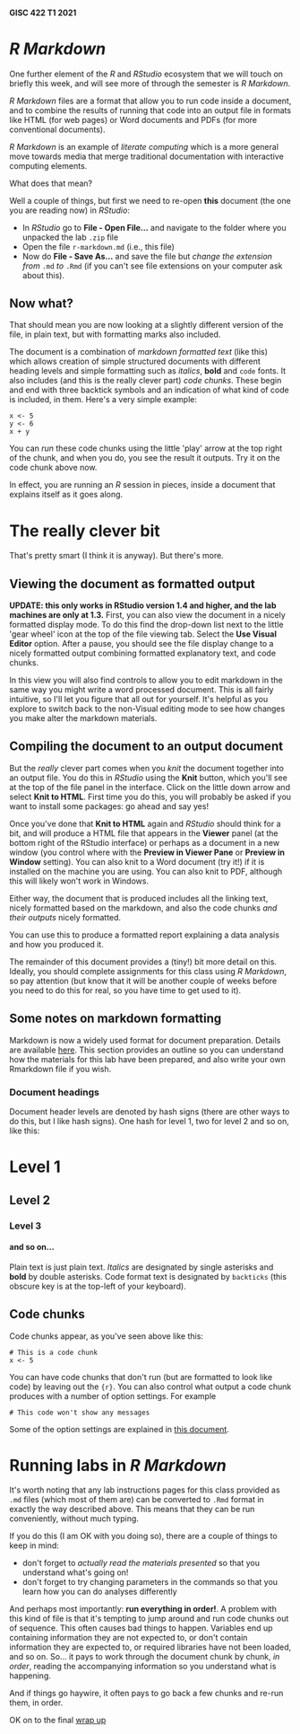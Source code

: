 #### GISC 422 T1 2021
# _R Markdown_
One further element of the _R_ and _RStudio_ ecosystem that we will touch on briefly this week, and will see more of through the semester is _R Markdown_.

_R Markdown_ files are a format that allow you to run code inside a document, and to combine the results of running that code into an output file in formats like HTML (for web pages) or Word documents and PDFs (for more conventional documents).

_R Markdown_ is an example of *literate computing* which is a more general move towards media that merge traditional documentation with interactive computing elements.

What does that mean?

Well a couple of things, but first we need to re-open **this** document (the one you are reading now) in _RStudio_:

+ In _RStudio_ go to **File - Open File...** and navigate to the folder where you unpacked the lab `.zip` file
+ Open the file `r-markdown.md` (i.e., this file)
+ Now do **File - Save As...** and save the file but _change the extension from_ `.md` _to_ `.Rmd` (if you can't see file extensions on your computer ask about this).

## Now what?
That should mean you are now looking at a slightly different version of the file, in plain text, but with formatting marks also included.

The document is a combination of *markdown formatted text* (like this) which allows creation of simple structured documents with different heading levels and simple formatting such as *italics*, **bold** and `code` fonts. It also includes (and this is the really clever part) *code chunks*. These begin and end with three backtick symbols and an indication of what kind of code is included, in them. Here's a very simple example:

```{r}
x <- 5
y <- 6
x + y
```

You can *run* these code chunks using the little 'play' arrow at the top right of the chunk, and when you do, you see the result it outputs. Try it on the code chunk above now.

In effect, you are running an *R* session in pieces, inside a document that explains itself as it goes along.

# The really clever bit
That's pretty smart (I think it is anyway). But there's more.

## Viewing the document as formatted output
**UPDATE: this only works in RStudio version 1.4 and higher, and the lab machines are only at 1.3.** First, you can also view the document in a nicely formatted display mode. To do this find the drop-down list next to the little 'gear wheel' icon at the top of the file viewing tab. Select the **Use Visual Editor** option. After a pause, you should see the file display change to a nicely formatted output combining formatted explanatory text, and code chunks.

In this view you will also find controls to allow you to edit markdown in the same way you might write a word processed document. This is all fairly intuitive, so I'll let you figure that all out for yourself. It's helpful as you explore to switch back to the non-Visual editing mode to see how changes you make alter the markdown materials.

## Compiling the document to an output document
But the _really_ clever part comes when you *knit* the document together into an output file. You do this in *RStudio* using the **Knit** button, which you'll see at the top of the file panel in the interface. Click on the little down arrow and select **Knit to HTML**. First time you do this, you will probably be asked if you want to install some packages: go ahead and say yes!

Once you've done that **Knit to HTML** again and *RStudio* should think for a bit, and will produce a HTML file that appears in the **Viewer** panel (at the bottom right of the RStudio interface) or perhaps as a document in a new window (you control where with the **Preview in Viewer Pane** or **Preview in Window** setting). You can also knit to a Word document (try it!) if it is installed on the machine you are using. You can also knit to PDF, although this will likely won't work in Windows.

Either way, the document that is produced includes all the linking text, nicely formatted based on the markdown, and also the code chunks *and their outputs* nicely formatted.

You can use this to produce a formatted report explaining a data analysis and how you produced it.

The remainder of this document provides a (tiny!) bit more detail on this. Ideally, you should complete assignments for this class using _R Markdown_, so pay attention (but know that it will be another couple of weeks before you need to do this for real, so you have time to get used to it).

## Some notes on markdown formatting
Markdown is now a widely used format for document preparation. Details are available [here](https://daringfireball.net/projects/markdown/syntax). This section provides an outline so you can understand how the materials for this lab have been prepared, and also write your own Rmarkdown file if you wish.

### Document headings
Document header levels are denoted by hash signs (there are other ways to do this, but I like hash signs). One hash for level 1, two for level 2 and so on, like this:

# Level 1
## Level 2
### Level 3
#### and so on...

Plain text is just plain text. *Italics* are designated by single asterisks and **bold** by double asterisks. Code format text is designated by `backticks` (this obscure key is at the top-left of your keyboard).

## Code chunks
Code chunks appear, as you've seen above like this:

```{r}
# This is a code chunk
x <- 5
```

You can have code chunks that don't run (but are formatted to look like code) by leaving out the `{r}`. You can also control what output a code chunk produces with a number of option settings. For example

```{r message = FALSE}
# This code won't show any messages
```

Some of the option settings are explained in [this document](https://rmarkdown.rstudio.com/lesson-3.html).

# Running labs in _R Markdown_
It's worth noting that any lab instructions pages for this class provided as `.md` files (which most of them are) can be converted to `.Rmd` format in exactly the way described above. This means that they can be run conveniently, without much typing.

If you do this (I am OK with you doing so), there are a couple of things to keep in mind:

+ don't forget to *actually read the materials presented* so that you understand what's going on!
+ don't forget to try changing parameters in the commands so that you learn how you can do analyses differently

And perhaps most importantly: **run everything in order!**. A problem with this kind of file is that it's tempting to jump around and run code chunks out of sequence. This often causes bad things to happen. Variables end up containing information they are not expected to, or don't contain information they are expected to, or required libraries have not been loaded, and so on. So... it pays to work through the document chunk by chunk, _in order_, reading the accompanying information so you understand what is happening.

And if things go haywire, it often pays to go back a few chunks and re-run them, in order.

OK on to the final [wrap up](06-wrapping-up.md)
